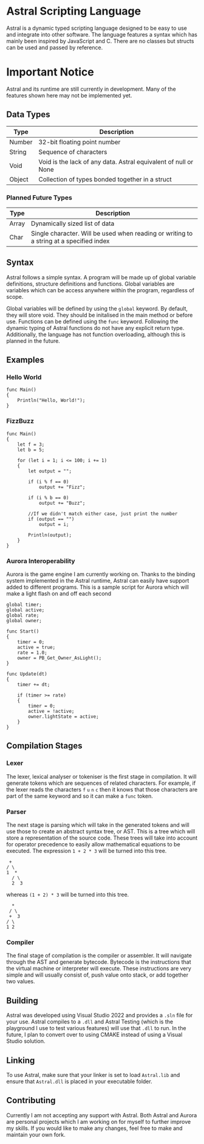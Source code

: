 # Astral Scripting Language
Astral is a dynamic typed scripting language designed to be easy to use and integrate into other software.
The language features a syntax which has mainly been inspired by JavaScript and C. There are no classes but structs can be used and passed by reference.

# Important Notice
Astral and its runtime are still currently in development. Many of the features shown here may not be implemented yet.

## Data Types
| Type   | Description                                                     |
|--------|-----------------------------------------------------------------|
| Number | 32-bit floating point number                                    |
| String | Sequence of characters                                          |
| Void   | Void is the lack of any data. Astral equivalent of null or None |
| Object | Collection of types bonded together in a struct                 |

### Planned Future Types
| Type  | Description                                                                             |
|-------|-----------------------------------------------------------------------------------------|
| Array | Dynamically sized list of data                                                          |
| Char  | Single character. Will be used when reading or writing to a string at a specified index |

## Syntax
Astral follows a simple syntax. A program will be made up of global variable definitions, structure definitions and functions.
Global variables are variables which can be access anywhere within the program, regardless of scope.

Global variables will be defined by using the `global` keyword. By default, they will store void. They should be initalised in the main method or before use.
Functions can be defined using the `func` keyword. Following the dynamic typing of Astral functions do not have any explicit return type.
Additionally, the language has not function overloading, although this is planned in the future.

## Examples
### Hello World
```
func Main()
{
	Println("Hello, World!");
}
```
### FizzBuzz
```
func Main()
{
	let f = 3;
	let b = 5;

	for (let i = 1; i <= 100; i += 1)
	{
		let output = "";

		if (i % f == 0)
			output += "Fizz";
		
		if (i % b == 0)
			output += "Buzz";

		//If we didn't match either case, just print the number
		if (output == "")
			output = i;

		Println(output);
	}
}
```
### Aurora Interoperability
Aurora is the game engine I am currently working on. Thanks to the binding system implemented in the Astral runtime, Astral can easily have support added to different programs.
This is a sample script for Aurora which will make a light flash on and off each second
```
global timer;
global active;
global rate;
global owner;

func Start()
{
	timer = 0;
	active = true;
	rate = 1.0;
	owner = PB_Get_Owner_AsLight();
}

func Update(dt)
{
	timer += dt;
	
	if (timer >= rate)
	{
		timer = 0;
		active = !active;
		owner.lightState = active;
	}
}
```

## Compilation Stages
### Lexer
The lexer, lexical analyser or tokeniser is the first stage in compilation. It will generate tokens which are sequences of related characters. For example, if the lexer reads the characters `f` `u` `n` `c` then it knows that those characters are part of the same keyword and so it can make a `func` token.
### Parser
The next stage is parsing which will take in the generated tokens and will use those to create an abstract syntax tree, or AST. This is a tree which will store a representation of the source code. These trees will take into account for operator precedence to easily allow mathematical equations to be executed.
The expression `1 + 2 * 3` will be turned into this tree.
```
 +
/ \
1  *
  / \
  2  3
```
whereas `(1 + 2) * 3` will be turned into this tree.
```
  *
 / \
 +  3
/ \
1 2
```
### Compiler
The final stage of compilation is the compiler or assembler. It will navigate through the AST and generate bytecode. Bytecode is the instructions that the virtual machine or interpreter will execute. These instructions are very simple and will usually consist of, push value onto stack, or add together two values.

## Building
Astral was developed using Visual Studio 2022 and provides a `.sln` file for your use. Astral compiles to a `.dll` and Astral Testing (which is the playground I use to test various features) will use that `.dll` to run.
In the future, I plan to convert over to using CMAKE instead of using a Visual Studio solution.

## Linking
To use Astral, make sure that your linker is set to load `Astral.lib` and ensure that `Astral.dll` is placed in your executable folder.

## Contributing
Currently I am not accepting any support with Astral. Both Astral and Aurora are personal projects which I am working on for myself to further improve my skills. If you would like to make any changes, feel free to make and maintain your own fork.
